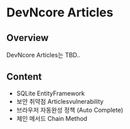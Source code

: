 # DevNcore Articles

## Overview
DevNcore Articles는 TBD..

## Content
- SQLite EntityFramework 
- 보안 취약점 Articlesvulnerability
- 브라우저 자동완성 정책 (Auto Complete)
- 체인 메서드 Chain Method
